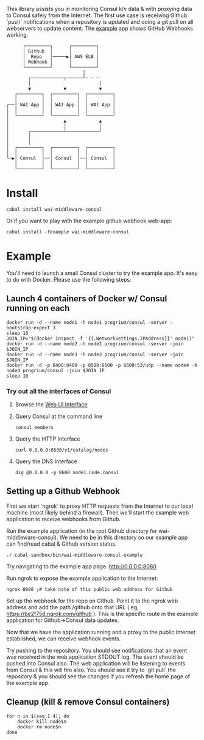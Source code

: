 This library assists you in monitoring Consul k/v data & with proxying
data to Consul safely from the Internet.  The first use case is
receiving Github 'push' notifications when a repository is updated and
doing a git pull on all webservers to update content.  The
[example](./example) app shows GitHub Webhooks working.

          ┌─────────┐      ┌─────────┐
          │ Github  │      │         │
          │  Repo   │─────▶│ AWS ELB │
          │ Webhook │      │         │
          └─────────┘      └─────────┘
                                │
            ┌────────────┬──────┘─ ─ ─
            │                         │
            ▼            ▼            ▼
       ┌─────────┐  ┌─────────┐  ┌─────────┐
       │         │  │         │  │         │
    ┌──│ WAI App │  │ WAI App │  │ WAI App │
    │  │         │  │         │  │         │
    │  └─────────┘  └─────────┘  └─────────┘
    │                    ▲            ▲
    │                    │            │
    │       ┌────────────┴────────────┘
    │       │
    │       │
    │  ┌─────────┐  ┌─────────┐  ┌─────────┐
    │  │         │  │         │  │         │
    └─▶│ Consul  │──│ Consul  │──│ Consul  │
       │         │  │         │  │         │
       └─────────┘  └─────────┘  └─────────┘

# Install

    cabal install wai-middleware-consul

Or if you want to play with the example github webhook web-app:

    cabal install -fexample wai-middleware-consul

# Example

You'll need to launch a small Consul cluster to try the example app.
It's easy to do with Docker.  Please use the following steps:

## Launch 4 containers of Docker w/ Consul running on each

    docker run -d --name node1 -h node1 progrium/consul -server -bootstrap-expect 3
    sleep 10
    JOIN_IP="$(docker inspect -f '{{.NetworkSettings.IPAddress}}' node1)"
    docker run -d --name node2 -h node2 progrium/consul -server -join $JOIN_IP
    docker run -d --name node3 -h node3 progrium/consul -server -join $JOIN_IP
    docker run -d -p 8400:8400 -p 8500:8500 -p 8600:53/udp --name node4 -h node4 progrium/consul -join $JOIN_IP
    sleep 10

### Try out all the interfaces of Consul

1.  Browse the [Web UI Interface](http://localhost:8500/ui/#/dc1/services/consul)

2.  Query Consul at the command line

        consul members

3.  Query the HTTP Interface

        curl 0.0.0.0:8500/v1/catalog/nodes

4.  Query the DNS Interface

        dig @0.0.0.0 -p 8600 node1.node.consul

## Setting up a Github Webhook

First we start \`ngrok\` to proxy HTTP requests from the Internet to
our local machine (most likely behind a firewall).  Then we'll start
the example web application to receive webhooks from Github.

Run the example application (in the root Github directory for
wai-middleware-consul).  We need to be in this directory so our
example app can find/read cabal & Github version status.

    ./.cabal-sandbox/bin/wai-middleware-consul-example

Try navigating to the example app page. <http://0.0.0.0:8080>

Run ngrok to expose the example application to the Internet:

    ngrok 8080 ;# take note of this public web address for Github

Set up the webhook for the repo on Github. Point it to the ngrok web
address and add the path /github onto that URL ( eg,
<https://be2f75d.ngrok.com/github> ).  This is the specific route in
the example application for Github->Consul data updates.

Now that we have the application running and a proxy to the public
Internet established, we can receive webhook events.

Try pushing to the repository.  You should see notifications that an
event was received in the web application STDOUT log.  The event
should be pushed into Consul also.  The web application will be
listening to events from Consul & this will fire also.  You should
see it try to \`git pull\` the repository & you should see the changes
if you refresh the home page of the example app.

## Cleanup (kill & remove Consul containers)

    for n in $(seq 1 4); do
        docker kill node$n
        docker rm node$n    
    done
